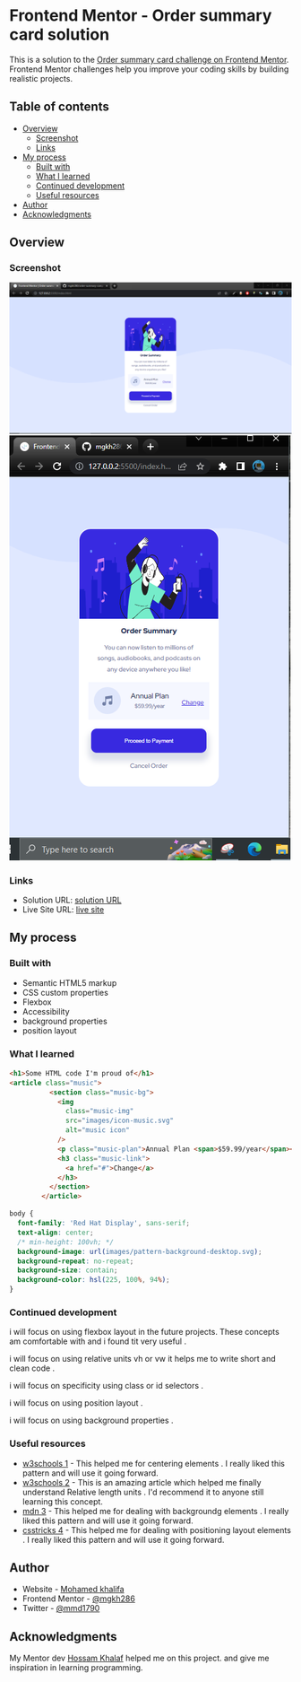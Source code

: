 # Frontend Mentor - Order summary card solution

This is a solution to the [Order summary card challenge on Frontend Mentor](https://www.frontendmentor.io/challenges/order-summary-component-QlPmajDUj). Frontend Mentor challenges help you improve your coding skills by building realistic projects. 

## Table of contents

- [Overview](#overview)
  - [Screenshot](#screenshot)
  - [Links](#links)
- [My process](#my-process)
  - [Built with](#built-with)
  - [What I learned](#what-i-learned)
  - [Continued development](#continued-development)
  - [Useful resources](#useful-resources)
- [Author](#author)
- [Acknowledgments](#acknowledgments)

## Overview

### Screenshot

![desktop](https://github.com/mgkh286/order-summary-component-main/blob/master/images/desktop.PNG)
![Mobile](https://github.com/mgkh286/order-summary-component-main/blob/master/images/mbile.PNG)

### Links

- Solution URL: [solution URL ](https://www.frontendmentor.io/solutions/ordersummarycomponentmain-using-html-css-4hUGwY96ac)
- Live Site URL: [live site](https://mgkh286.github.io/order-summary-component-main/)

## My process

### Built with

- Semantic HTML5 markup
- CSS custom properties
- Flexbox
- Accessibility
- background properties
- position layout

### What I learned

```html
<h1>Some HTML code I'm proud of</h1>
<article class="music">
          <section class="music-bg">
            <img
              class="music-img"
              src="images/icon-music.svg"
              alt="music icon"
            />
            <p class="music-plan">Annual Plan <span>$59.99/year</span></p>
            <h3 class="music-link">
              <a href="#">Change</a>
            </h3>
          </section>
        </article>
```

```css
body {
  font-family: 'Red Hat Display', sans-serif;
  text-align: center;
  /* min-height: 100vh; */
  background-image: url(images/pattern-background-desktop.svg);
  background-repeat: no-repeat;
  background-size: contain;
  background-color: hsl(225, 100%, 94%);
}
```

### Continued development

i will focus on using flexbox layout in the future projects. These concepts am comfortable with and i found tit very useful .

i will focus on using relative units vh or vw it helps me to write short and clean code .

i will focus on specificity using class or id selectors .

i will focus on  using position layout .

i will focus on  using background properties .


### Useful resources

- [w3schools 1](https://www.w3schools.com/css/css3_flexbox.asp) - This helped me for centering elements . I really liked this pattern and will use it going forward.
- [w3schools 2](https://www.w3schools.com/cssref/css_units.asp) - This is an amazing article which helped me finally understand Relative length units . I'd recommend it to anyone still learning this concept.
- [mdn 3](https://developer.mozilla.org/en-US/docs/Web/CSS/background) - This helped me for dealing with backgroundg elements . I really liked this pattern and will use it going forward.
- [csstricks 4](https://developer.mozilla.org/en-US/docs/Web/CSS/background) - This helped me for dealing with positioning layout elements . I really liked this pattern and will use it going forward.

## Author

- Website - [Mohamed khalifa](https://github.com/mgkh286)
- Frontend Mentor - [@mgkh286](https://www.frontendmentor.io/profile/mgkh286)
- Twitter - [@mmd1790](https://twitter.com/mmd1790)

## Acknowledgments

My Mentor dev [Hossam Khalaf](https://www.linkedin.com/in/hossam-khalaf-080875171/?originalSubdomain=eg) helped me on this project. and give me inspiration in learning programming.
